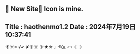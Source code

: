 🎉 New Site🎂
Icon is mine.
---
Title : haothenmo1.2
Date : 2024年7月19日10:37:41
---
☀☀×
√✔
✘☼☼
☼★☆
♩®㏇
♂♀
☾☽
